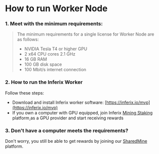 # How to run Worker Node

### 1.  **Meet with the minimum requirements:**

> The minimum requirements for a single license for Worker Node are as follows:
>
> * NVIDIA Tesla T4 or higher GPU
> * 2 x64 CPU cores 2.1 GHz
> * 16 GB RAM
> * 100 GB disk space
> * 100 Mbit/s internet connection



### 2. How to run the Inferix Worker

Follow these steps:

* Download and install Inferix worker software: [https://inferix.io/mvp](https://inferix.io/mvp)
* If you own a computer with GPU equipped, join Inferix [Mining Staking](https://provider.inferix.io/) platform[ ](https://sharedmine.inferix.io/)as a GPU provider and start receiving rewards

### 3. Don't have a computer meets the requirements?

Don't worry, you still be able to get rewards by joining our [SharedMine ](https://sharedmine.inferix.io/)platform.
